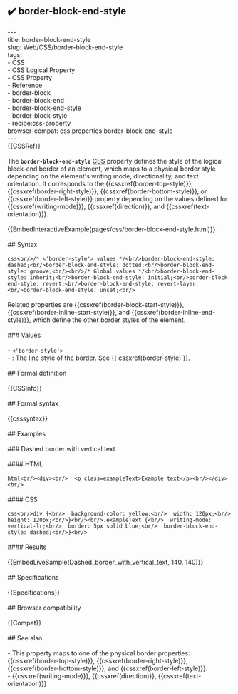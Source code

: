 ## ✔️ border-block-end-style 
 ---<br/>title: border-block-end-style<br/>slug: Web/CSS/border-block-end-style<br/>tags:<br/>  - CSS<br/>  - CSS Logical Property<br/>  - CSS Property<br/>  - Reference<br/>  - border-block<br/>  - border-block-end<br/>  - border-block-end-style<br/>  - border-block-style<br/>  - recipe:css-property<br/>browser-compat: css.properties.border-block-end-style<br/>---<br/>{{CSSRef}}<br/><br/>The **`border-block-end-style`** [CSS](/en-US/docs/Web/CSS) property defines the style of the logical block-end border of an element, which maps to a physical border style depending on the element's writing mode, directionality, and text orientation. It corresponds to the {{cssxref(border-top-style)}}, {{cssxref(border-right-style)}}, {{cssxref(border-bottom-style)}}, or {{cssxref(border-left-style)}} property depending on the values defined for {{cssxref(writing-mode)}}, {{cssxref(direction)}}, and {{cssxref(text-orientation)}}.<br/><br/>{{EmbedInteractiveExample(pages/css/border-block-end-style.html)}}<br/><br/>## Syntax<br/><br/>```css<br/>/* <'border-style'> values */<br/>border-block-end-style: dashed;<br/>border-block-end-style: dotted;<br/>border-block-end-style: groove;<br/><br/>/* Global values */<br/>border-block-end-style: inherit;<br/>border-block-end-style: initial;<br/>border-block-end-style: revert;<br/>border-block-end-style: revert-layer;<br/>border-block-end-style: unset;<br/>```<br/><br/>Related properties are {{cssxref(border-block-start-style)}}, {{cssxref(border-inline-start-style)}}, and {{cssxref(border-inline-end-style)}}, which define the other border styles of the element.<br/><br/>### Values<br/><br/>- `<'border-style'>`<br/>  - : The line style of the border. See {{ cssxref(border-style) }}.<br/><br/>## Formal definition<br/><br/>{{CSSInfo}}<br/><br/>## Formal syntax<br/><br/>{{csssyntax}}<br/><br/>## Examples<br/><br/>### Dashed border with vertical text<br/><br/>#### HTML<br/><br/>```html<br/><div><br/>  <p class=exampleText>Example text</p><br/></div><br/>```<br/><br/>#### CSS<br/><br/>```css<br/>div {<br/>  background-color: yellow;<br/>  width: 120px;<br/>  height: 120px;<br/>}<br/><br/>.exampleText {<br/>  writing-mode: vertical-lr;<br/>  border: 5px solid blue;<br/>  border-block-end-style: dashed;<br/>}<br/>```<br/><br/>#### Results<br/><br/>{{EmbedLiveSample(Dashed_border_with_vertical_text, 140, 140)}}<br/><br/>## Specifications<br/><br/>{{Specifications}}<br/><br/>## Browser compatibility<br/><br/>{{Compat}}<br/><br/>## See also<br/><br/>- This property maps to one of the physical border properties: {{cssxref(border-top-style)}}, {{cssxref(border-right-style)}}, {{cssxref(border-bottom-style)}}, and {{cssxref(border-left-style)}}.<br/>- {{cssxref(writing-mode)}}, {{cssxref(direction)}}, {{cssxref(text-orientation)}}<br/>